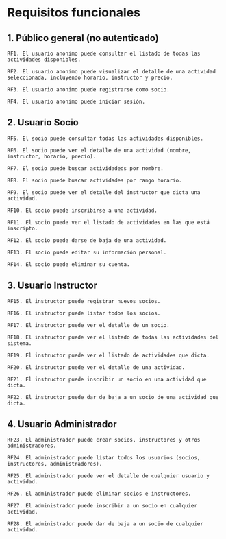 # Requisitos funcionales

## 1. Público general (no autenticado)
    
    RF1. El usuario anonimo puede consultar el listado de todas las actividades disponibles.

    RF2. El usuario anonimo puede visualizar el detalle de una actividad seleccionada, incluyendo horario, instructor y precio.

    RF3. El usuario anonimo puede registrarse como socio.

    RF4. El usuario anonimo puede iniciar sesión.

## 2. Usuario Socio

    RF5. El socio puede consultar todas las actividades disponibles.

    RF6. El socio puede ver el detalle de una actividad (nombre, instructor, horario, precio).

    RF7. El socio puede buscar actividadeds por nombre.

    RF8. El socio puede buscar actividades por rango horario.

    RF9. El socio puede ver el detalle del instructor que dicta una actividad.

    RF10. El socio puede inscribirse a una actividad.

    RF11. El socio puede ver el listado de actividades en las que está inscripto.

    RF12. El socio puede darse de baja de una actividad.

    RF13. El socio puede editar su información personal.

    RF14. El socio puede eliminar su cuenta.

## 3. Usuario Instructor

    RF15. El instructor puede registrar nuevos socios.

    RF16. El instructor puede listar todos los socios.

    RF17. El instructor puede ver el detalle de un socio.

    RF18. El instructor puede ver el listado de todas las actividades del sistema.

    RF19. El instructor puede ver el listado de actividades que dicta.

    RF20. El instructor puede ver el detalle de una actividad.

    RF21. El instructor puede inscribir un socio en una actividad que dicta.

    RF22. El instructor puede dar de baja a un socio de una actividad que dicta.

## 4. Usuario Administrador

    RF23. El administrador puede crear socios, instructores y otros administradores.

    RF24. El administrador puede listar todos los usuarios (socios, instructores, administradores).

    RF25. El administrador puede ver el detalle de cualquier usuario y actividad.

    RF26. El administrador puede eliminar socios e instructores.

    RF27. El administrador puede inscribir a un socio en cualquier actividad.

    RF28. El administrador puede dar de baja a un socio de cualquier actividad.